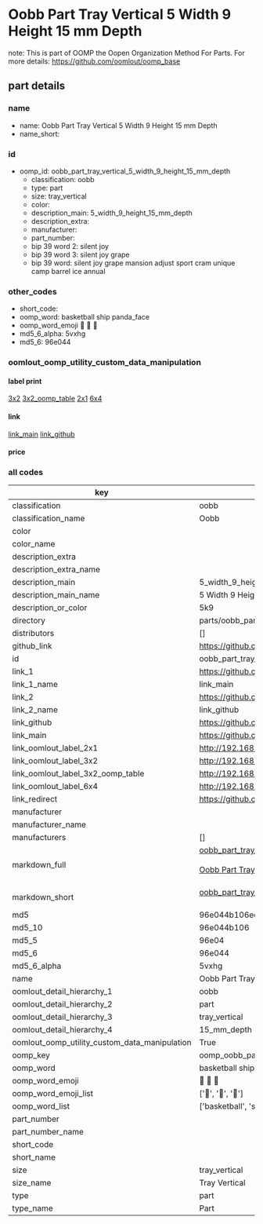 # Oobb Part Tray Vertical 5 Width 9 Height 15 mm Depth  

note: This is part of OOMP the Oopen Organization Method For Parts. For more details: https://github.com/oomlout/oomp_base

##  part details
  







### name
* name: Oobb Part Tray Vertical 5 Width 9 Height 15 mm Depth
* name_short: 
### id
* oomp_id: oobb_part_tray_vertical_5_width_9_height_15_mm_depth
  * classification: oobb
  * type: part
  * size: tray_vertical
  * color: 
  * description_main: 5_width_9_height_15_mm_depth
  * description_extra: 
  * manufacturer: 
  * part_number: 
  * bip 39 word 2: silent joy
  * bip 39 word 3: silent joy grape
  * bip 39 word: silent joy grape mansion adjust sport cram unique camp barrel ice annual

### other_codes
* short_code: 
* oomp_word: basketball ship panda_face
* oomp_word_emoji :basketball: :ship: :panda_face:
* md5_6_alpha: 5vxhg
* md5_6: 96e044






### oomlout_oomp_utility_custom_data_manipulation
#### label print
[3x2](http://192.168.1.245:1112/?label=oomp%205vxhg)
[3x2_oomp_table](http://192.168.1.108:1112/?label=oomp%205vxhg)
[2x1](http://192.168.1.242:1112/?label=oomp%205vxhg)
[6x4](http://192.168.1.55:1112/?label=oomp%205vxhg)    

#### link

[link_main](https://github.com/oomlout/oomlout_oomp_version_1_messy/tree/main/parts/oobb_part_tray_vertical_5_width_9_height_15_mm_depth) [link_github](https://github.com/oomlout/oomlout_oomp_version_1_messy/tree/main/parts/oobb_part_tray_vertical_5_width_9_height_15_mm_depth)                             

#### price







### all codes 
| key | value |  
| --- | --- |  
| classification | oobb |  
| classification_name | Oobb |  
| color |  |  
| color_name |  |  
| description_extra |  |  
| description_extra_name |  |  
| description_main | 5_width_9_height_15_mm_depth |  
| description_main_name | 5 Width 9 Height 15 mm Depth |  
| description_or_color | 5k9 |  
| directory | parts/oobb_part_tray_vertical_5_width_9_height_15_mm_depth |  
| distributors | [] |  
| github_link | https://github.com/oomlout/oomlout_oomp_part_src/tree/main/parts/oobb_part_tray_vertical_5_width_9_height_15_mm_depth |  
| id | oobb_part_tray_vertical_5_width_9_height_15_mm_depth |  
| link_1 | https://github.com/oomlout/oomlout_oomp_version_1_messy/tree/main/parts/oobb_part_tray_vertical_5_width_9_height_15_mm_depth |  
| link_1_name | link_main |  
| link_2 | https://github.com/oomlout/oomlout_oomp_version_1_messy/tree/main/parts/oobb_part_tray_vertical_5_width_9_height_15_mm_depth |  
| link_2_name | link_github |  
| link_github | https://github.com/oomlout/oomlout_oomp_version_1_messy/tree/main/parts/oobb_part_tray_vertical_5_width_9_height_15_mm_depth |  
| link_main | https://github.com/oomlout/oomlout_oomp_version_1_messy/tree/main/parts/oobb_part_tray_vertical_5_width_9_height_15_mm_depth |  
| link_oomlout_label_2x1 | http://192.168.1.242:1112/?label=oomp%205vxhg |  
| link_oomlout_label_3x2 | http://192.168.1.245:1112/?label=oomp%205vxhg |  
| link_oomlout_label_3x2_oomp_table | http://192.168.1.108:1112/?label=oomp%205vxhg |  
| link_oomlout_label_6x4 | http://192.168.1.55:1112/?label=oomp%205vxhg |  
| link_redirect | https://github.com/oomlout/oomlout_oomp_version_1_messy/tree/main/parts/oobb_part_tray_vertical_5_width_9_height_15_mm_depth |  
| manufacturer |  |  
| manufacturer_name |  |  
| manufacturers | [] |  
| markdown_full | [oobb_part_tray_vertical_5_width_9_height_15_mm_depth](none)<br>[](none)<br>[Oobb Part Tray Vertical 5 Width 9 Height 15 Mm Depth](none)<br><br> |  
| markdown_short | [oobb_part_tray_vertical_5_width_9_height_15_mm_depth](none)<br><br> |  
| md5 | 96e044b106ed86474a81c874cb9e2643 |  
| md5_10 | 96e044b106 |  
| md5_5 | 96e04 |  
| md5_6 | 96e044 |  
| md5_6_alpha | 5vxhg |  
| name | Oobb Part Tray Vertical 5 Width 9 Height 15 mm Depth |  
| oomlout_detail_hierarchy_1 | oobb |  
| oomlout_detail_hierarchy_2 | part |  
| oomlout_detail_hierarchy_3 | tray_vertical |  
| oomlout_detail_hierarchy_4 | 15_mm_depth |  
| oomlout_oomp_utility_custom_data_manipulation | True |  
| oomp_key | oomp_oobb_part_tray_vertical_5_width_9_height_15_mm_depth |  
| oomp_word | basketball ship panda_face |  
| oomp_word_emoji | :basketball: :ship: :panda_face: |  
| oomp_word_emoji_list | [':basketball:', ':ship:', ':panda_face:'] |  
| oomp_word_list | ['basketball', 'ship', 'panda_face'] |  
| part_number |  |  
| part_number_name |  |  
| short_code |  |  
| short_name |  |  
| size | tray_vertical |  
| size_name | Tray Vertical |  
| type | part |  
| type_name | Part |  
